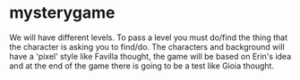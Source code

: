# mysterygame
We will have different levels. To pass a level you must do/find the thing that the character is asking you to find/do. The characters and background will have a 'pixel' style like Favilla thought, the game will be based on Erin's idea and at the end of the game there is going to be a test like Gioia thought.



